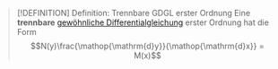 > [!DEFINITION] Definition: Trennbare GDGL erster Ordnung
> Eine **trennbare** [gewöhnliche Differentialgleichung](../Gewöhnliche%20Differentialgleichung.md) erster Ordnung hat die Form
> $$N(y)\frac{\mathop{\mathrm{d}y}}{\mathop{\mathrm{d}x}} = M(x)$$
